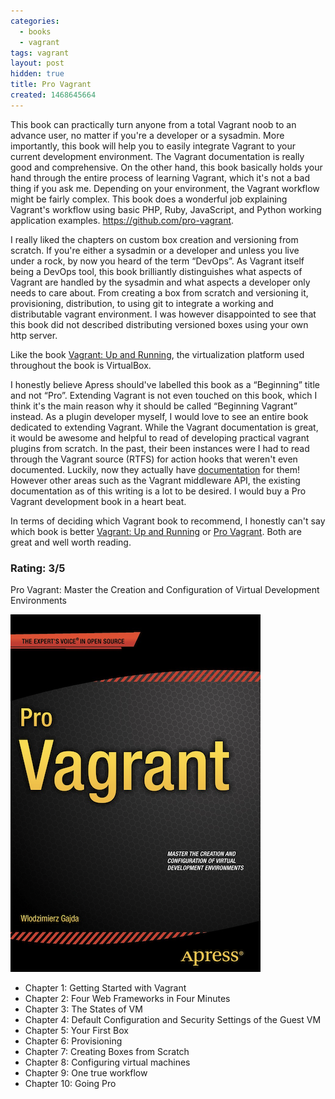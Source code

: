 ```yaml
---
categories:
  - books
  - vagrant
tags: vagrant
layout: post
hidden: true
title: Pro Vagrant
created: 1468645664
---
```


This book can practically turn anyone from a total Vagrant noob to an advance user, no matter if you're a developer or a sysadmin. More importantly, this book will help you to easily integrate Vagrant to your current development environment. The Vagrant documentation is really good and comprehensive. On the other hand, this book basically holds your hand through the entire process of learning Vagrant, which it's not a bad thing if you ask me. Depending on your environment, the Vagrant workflow might be fairly complex. This book does a wonderful job explaining Vagrant's workflow using basic PHP, Ruby, JavaScript, and Python working application examples. <a href="https://github.com/pro-vagrant" target="_blank">https://github.com/pro-vagrant</a>.

I really liked the chapters on custom box creation and versioning from scratch. If you're either a sysadmin or a developer and unless you live under a rock, by now you heard of the term “DevOps”. As Vagrant itself being a DevOps tool, this book brilliantly distinguishes what aspects of Vagrant are handled by the sysadmin and what aspects a developer only needs to care about. From creating a box from scratch and versioning it, provisioning, distribution, to using git to integrate a working and distributable vagrant environment.  I was however disappointed to see that this book did not described distributing versioned boxes using your own http server.

 Like the book <a href="http://shop.oreilly.com/product/0636920026358.do"  target="_blank"> Vagrant: Up and Running</a>, the virtualization platform used throughout the book is VirtualBox.

I honestly believe Apress should've labelled this book as a “Beginning” title and not “Pro”. Extending Vagrant is not even touched on this book, which I think it's the main reason why it should be called “Beginning Vagrant” instead. As a plugin developer myself, I would love to see an entire book dedicated to extending Vagrant. While the Vagrant documentation is great, it would be awesome and helpful to read of developing practical vagrant plugins from scratch. In the past, their been instances were I had to read through the Vagrant source (RTFS) for action hooks that weren't even documented. Luckily, now they actually have <a href="https://www.vagrantup.com/docs/plugins/action-hooks.html"  target="_blank">documentation</a> for them! However other areas such as the Vagrant middleware API, the existing documentation as of this writing is a lot to be desired. I would buy a Pro Vagrant development book in a heart beat.

In terms of deciding which Vagrant book to recommend, I honestly can't say which book is better  <a href="http://shop.oreilly.com/product/0636920026358.do"  target="_blank"> Vagrant: Up and Running</a> or <a href="http://www.apress.com/9781484200742" target="_blank">Pro Vagrant</a>. Both are great and well worth reading.

### Rating: 3/5

Pro Vagrant: Master the Creation and Configuration of Virtual Development Environments

<a href="http://www.apress.com/9781484200742" target="_blank"><img src="/assets/books/pro-vagrant.png"></a>

* Chapter 1: Getting Started with Vagrant
* Chapter 2: Four Web Frameworks in Four Minutes
* Chapter 3: The States of VM
* Chapter 4: Default Configuration and Security Settings of the Guest VM
* Chapter 5: Your First Box
* Chapter 6: Provisioning
* Chapter 7: Creating Boxes from Scratch
* Chapter 8: Configuring virtual machines
* Chapter 9: One true workflow
* Chapter 10: Going Pro
